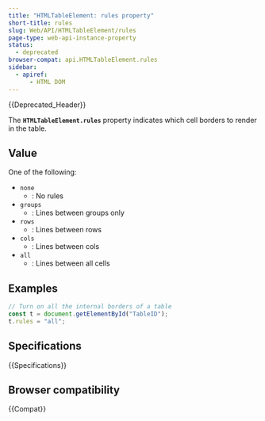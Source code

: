 ```yaml
---
title: "HTMLTableElement: rules property"
short-title: rules
slug: Web/API/HTMLTableElement/rules
page-type: web-api-instance-property
status:
  - deprecated
browser-compat: api.HTMLTableElement.rules
sidebar:
  - apiref:
      - HTML DOM
---
```


{{Deprecated_Header}}

The **`HTMLTableElement.rules`** property indicates which cell
borders to render in the table.

## Value

One of the following:

- `none`
  - : No rules
- `groups`
  - : Lines between groups only
- `rows`
  - : Lines between rows
- `cols`
  - : Lines between cols
- `all`
  - : Lines between all cells

## Examples

```js
// Turn on all the internal borders of a table
const t = document.getElementById("TableID");
t.rules = "all";
```

## Specifications

{{Specifications}}

## Browser compatibility

{{Compat}}
